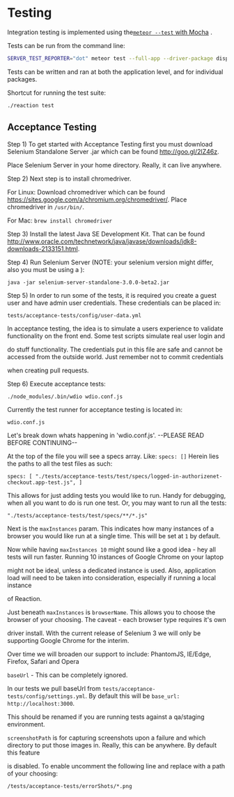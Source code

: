 # Testing

Integration testing is implemented using the[`meteor --test` with Mocha](https://guide.meteor.com/testing.html) .

Tests can be run from the command line:

```bash
SERVER_TEST_REPORTER="dot" meteor test --full-app --driver-package dispatch:mocha"
```

Tests can be written and ran at both the application level, and for individual packages.

Shortcut for running the test suite:

```bash
./reaction test
```

## Acceptance Testing

Step 1) To get started with Acceptance Testing first you must download Selenium Standalone Server .jar which can be found <http://goo.gl/2lZ46z>.

Place Selenium Server in your home directory. Really, it can live anywhere.

Step 2) Next step is to install chromedriver.

For Linux: Download chromedriver which can be found <https://sites.google.com/a/chromium.org/chromedriver/>. Place chromedriver in `/usr/bin/`.

For Mac: `brew install chromedriver`

Step 3) Install the latest Java SE Development Kit. That can be found <http://www.oracle.com/technetwork/java/javase/downloads/jdk8-downloads-2133151.html>.

Step 4) Run Selenium Server (NOTE: your selenium version might differ, also you must be using a ):

```
java -jar selenium-server-standalone-3.0.0-beta2.jar
```

Step 5) In order to run some of the tests, it is required you create a guest user and have admin user credentials. These credentials can be placed in:

```
tests/acceptance-tests/config/user-data.yml
```

In acceptance testing, the idea is to simulate a users experience to validate functionality on the front end. Some test scripts simulate real user login and

do stuff functionality. The credentials put in this file are safe and cannot be accessed from the outside world. Just remember not to commit credentials

when creating pull requests.

Step 6) Execute acceptance tests:

```
./node_modules/.bin/wdio wdio.conf.js
```

Currently the test runner for acceptance testing is located in:

```
wdio.conf.js
```

Let's break down whats happening in 'wdio.conf.js'. --PLEASE READ BEFORE CONTINUING--

At the top of the file you will see a specs array. Like: `specs: []` Herein lies the paths to all the test files as such:

`specs: [ "./tests/acceptance-tests/test/specs/logged-in-authorizenet-checkout.app-test.js", ]`

This allows for just adding tests you would like to run. Handy for debugging, when all you want to do is run one test. Or, you may want to run all the tests:

`"./tests/acceptance-tests/test/specs/**/*.js"`

Next is the `maxInstances` param. This indicates how many instances of a browser you would like run at a single time. This will be set at `1` by default.

Now while having `maxInstances 10` might sound like a good idea - hey all tests will run faster. Running 10 instances of Google Chrome on your laptop

might not be ideal, unless a dedicated instance is used. Also, application load will need to be taken into consideration, especially if running a local instance

of Reaction.

Just beneath `maxInstances` is `browserName`. This allows you to choose the browser of your choosing. The caveat - each browser type requires it's own

driver install. With the current release of Selenium 3 we will only be supporting Google Chrome for the interim.

Over time we will broaden our support to include: PhantomJS, IE/Edge, Firefox, Safari and Opera

`baseUrl` - This can be completely ignored.

In our tests we pull baseUrl from `tests/acceptance-tests/config/settings.yml`. By default this will be `base_url: http://localhost:3000`.

This should be renamed if you are running tests against a qa/staging environment.

`screenshotPath` is for capturing screenshots upon a failure and which directory to put those images in. Really, this can be anywhere. By default this feature

is disabled. To enable uncomment the following line and replace with a path of your choosing:

```
/tests/acceptance-tests/errorShots/*.png
```
